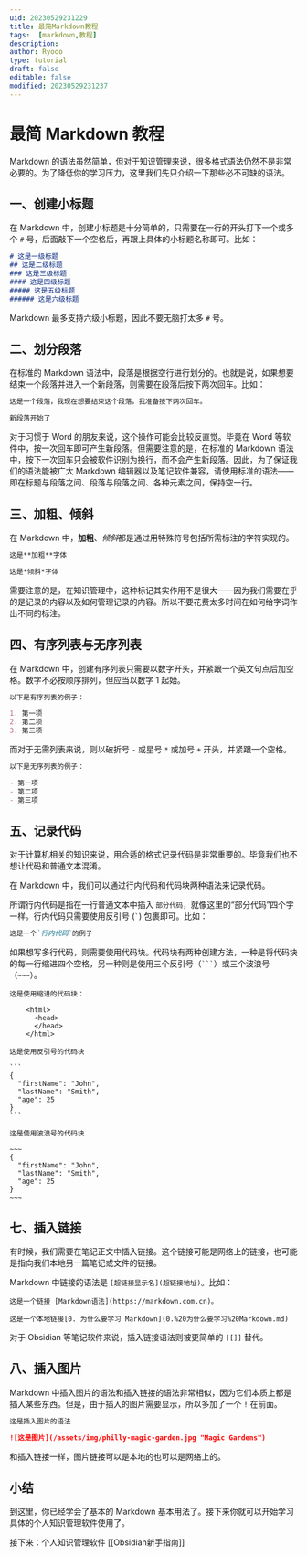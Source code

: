 ```yaml
---
uid: 20230529231229
title: 最简Markdown教程
tags:  [markdown,教程]
description: 
author: Ryooo
type: tutorial
draft: false
editable: false
modified: 20230529231237
---
```


# 最简 Markdown 教程

Markdown 的语法虽然简单，但对于知识管理来说，很多格式语法仍然不是非常必要的。为了降低你的学习压力，这里我们先只介绍一下那些必不可缺的语法。

## 一、创建小标题

在 Markdown 中，创建小标题是十分简单的，只需要在一行的开头打下一个或多个 `#` 号，后面敲下一个空格后，再跟上具体的小标题名称即可。比如：

```md
# 这是一级标题
## 这是二级标题
### 这是三级标题
#### 这是四级标题
##### 这是五级标题
###### 这是六级标题
```

Markdown 最多支持六级小标题，因此不要无脑打太多 `#` 号。

## 二、划分段落

在标准的 Markdown 语法中，段落是根据空行进行划分的。也就是说，如果想要结束一个段落并进入一个新段落，则需要在段落后按下两次回车。比如：

```md
这是一个段落，我现在想要结束这个段落。我准备按下两次回车。

新段落开始了
```

对于习惯于 Word 的朋友来说，这个操作可能会比较反直觉。毕竟在 Word 等软件中，按一次回车即可产生新段落。但需要注意的是，在标准的 Markdown 语法中，按下一次回车只会被软件识别为换行，而不会产生新段落。因此，为了保证我们的语法能被广大 Markdown 编辑器以及笔记软件兼容，请使用标准的语法——即在标题与段落之间、段落与段落之间、各种元素之间，保持空一行。

## 三、加粗、倾斜

在 Markdown 中，**加粗**、*倾斜*都是通过用特殊符号包括所需标注的字符实现的。

```md
这是**加粗**字体	

这是*倾斜*字体	
```

需要注意的是，在知识管理中，这种标记其实作用不是很大——因为我们需要在乎的是记录的内容以及如何管理记录的内容。所以不要花费太多时间在如何给字词作出不同的标注。

## 四、有序列表与无序列表

在 Markdown 中，创建有序列表只需要以数字开头，并紧跟一个英文句点后加空格。数字不必按顺序排列，但应当以数字 1 起始。

```md
以下是有序列表的例子：

1. 第一项
2. 第二项
3. 第三项
```

而对于无需列表来说，则以破折号 `-` 或星号 `*` 或加号 `+` 开头，并紧跟一个空格。

```md
以下是无序列表的例子：

- 第一项
- 第二项
- 第三项
```

## 五、记录代码

对于计算机相关的知识来说，用合适的格式记录代码是非常重要的。毕竟我们也不想让代码和普通文本混淆。

在 Markdown 中，我们可以通过行内代码和代码块两种语法来记录代码。

所谓行内代码是指在一行普通文本中插入 `部分代码`，就像这里的“部分代码”四个字一样。行内代码只需要使用反引号 (`` ` ``) 包裹即可。比如：

```md
这是一个`行内代码`的例子
```

如果想写多行代码，则需要使用代码块。代码块有两种创建方法，一种是将代码块的每一行缩进四个空格，另一种则是使用三个反引号（` ``` `）或三个波浪号（`~~~`）。

~~~
这是使用缩进的代码块：

    <html>
      <head>
      </head>
    </html>

这是使用反引号的代码块

```
{
  "firstName": "John",
  "lastName": "Smith",
  "age": 25
}
```
~~~


```
这是使用波浪号的代码块

~~~
{
  "firstName": "John",
  "lastName": "Smith",
  "age": 25
}
~~~
```

## 七、插入链接

有时候，我们需要在笔记正文中插入链接。这个链接可能是网络上的链接，也可能是指向我们本地另一篇笔记或文件的链接。

Markdown 中链接的语法是 `[超链接显示名](超链接地址)`。比如：

```
这是一个链接 [Markdown语法](https://markdown.com.cn)。

这是一个本地链接[0. 为什么要学习 Markdown](0.%20为什么要学习%20Markdown.md)
```

对于 Obsidian 等笔记软件来说，插入链接语法则被更简单的 `[[]]` 替代。

## 八、插入图片

Markdown 中插入图片的语法和插入链接的语法非常相似，因为它们本质上都是插入某些东西。但是，由于插入的图片需要显示，所以多加了一个 `!` 在前面。

```md
这是插入图片的语法

![这是图片](/assets/img/philly-magic-garden.jpg "Magic Gardens")
```

和插入链接一样，图片链接可以是本地的也可以是网络上的。

## 小结

到这里，你已经学会了基本的 Markdown 基本用法了。接下来你就可以开始学习具体的个人知识管理软件使用了。

接下来：个人知识管理软件 [[Obsidian新手指南]]
